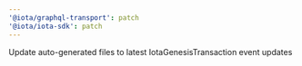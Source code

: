 ```yaml
---
'@iota/graphql-transport': patch
'@iota/iota-sdk': patch
---
```


Update auto-generated files to latest IotaGenesisTransaction event updates
